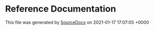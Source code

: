 # Reference Documentation

This file was generated by [SourceDocs](https://github.com/eneko/SourceDocs) on 2021-01-17 17:07:05 +0000